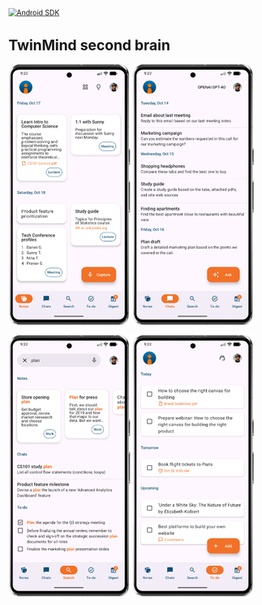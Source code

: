 [![Android SDK](https://img.shields.io/badge/sdk-28%2B-informational)](https://developer.android.com/tools/releases/platforms#9.0)

# TwinMind second brain

<img
  width="240px"
  alt="Frame 1"
  src="frame1.png"/>
<img
  width="240px"
  alt="Frame 2"
  src="frame2.png"/>

<img
  width="240px"
  alt="Frame 3"
  src="frame3.png"/>
<img
  width="240px"
  alt="Frame 4"
  src="frame4.png"/>
